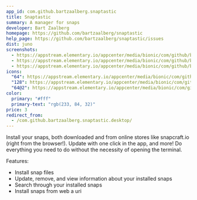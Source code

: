 ```yaml
---
app_id: com.github.bartzaalberg.snaptastic
title: Snaptastic
summary: A manager for snaps
developer: Bart Zaalberg
homepage: https://github.com/bartzaalberg/snaptastic
help_page: https://github.com/bartzaalberg/snaptastic/issues
dist: juno
screenshots:
  - https://appstream.elementary.io/appcenter/media/bionic/com/github/bartzaalberg.snaptastic/C91F6461874796E2393CBAE1E27006FB/screenshots/image-1_orig.png
  - https://appstream.elementary.io/appcenter/media/bionic/com/github/bartzaalberg.snaptastic/C91F6461874796E2393CBAE1E27006FB/screenshots/image-2_orig.png
  - https://appstream.elementary.io/appcenter/media/bionic/com/github/bartzaalberg.snaptastic/C91F6461874796E2393CBAE1E27006FB/screenshots/image-3_orig.png
icons:
  "64": https://appstream.elementary.io/appcenter/media/bionic/com/github/bartzaalberg.snaptastic/C91F6461874796E2393CBAE1E27006FB/icons/64x64/com.github.bartzaalberg.snaptastic_com.github.bartzaalberg.snaptastic.png
  "128": https://appstream.elementary.io/appcenter/media/bionic/com/github/bartzaalberg.snaptastic/C91F6461874796E2393CBAE1E27006FB/icons/128x128/com.github.bartzaalberg.snaptastic_com.github.bartzaalberg.snaptastic.png
  "64@2": https://appstream.elementary.io/appcenter/media/bionic/com/github/bartzaalberg.snaptastic/C91F6461874796E2393CBAE1E27006FB/icons/64x64@2/com.github.bartzaalberg.snaptastic_com.github.bartzaalberg.snaptastic.png
color:
  primary: "#fff"
  primary-text: "rgb(233, 84, 32)"
price: 3
redirect_from:
  - /com.github.bartzaalberg.snaptastic.desktop/
---
```


<p>Install your snaps, both downloaded and from online stores like snapcraft.io (right from the browser!). Update with one click in the app, and more! Do everything you need to do without the necessity of opening the terminal.</p>
<p>Features:</p>
<ul>
  <li>Install snap files</li>
  <li>Update, remove, and view information about your installed snaps</li>
  <li>Search through your installed snaps</li>
  <li>Install snaps from web a uri</li>
</ul>
